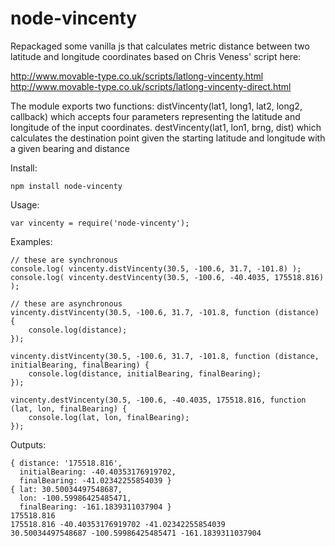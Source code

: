 node-vincenty
=============

Repackaged some vanilla js that calculates metric distance between two latitude and longitude coordinates based on Chris Veness' script here:

http://www.movable-type.co.uk/scripts/latlong-vincenty.html
http://www.movable-type.co.uk/scripts/latlong-vincenty-direct.html

The module exports two functions:
    distVincenty(lat1, long1, lat2, long2, callback) which accepts four parameters representing the latitude and longitude of the input coordinates.
    destVincenty(lat1, lon1, brng, dist) which calculates the destination point given the starting latitude and longitude with a given bearing and distance

Install:

    npm install node-vincenty

Usage:

    var vincenty = require('node-vincenty');

Examples:

    // these are synchronous
    console.log( vincenty.distVincenty(30.5, -100.6, 31.7, -101.8) );
    console.log( vincenty.destVincenty(30.5, -100.6, -40.4035, 175518.816) );

    // these are asynchronous
    vincenty.distVincenty(30.5, -100.6, 31.7, -101.8, function (distance) {
        console.log(distance);
    });

    vincenty.distVincenty(30.5, -100.6, 31.7, -101.8, function (distance, initialBearing, finalBearing) {
        console.log(distance, initialBearing, finalBearing);
    });

    vincenty.destVincenty(30.5, -100.6, -40.4035, 175518.816, function (lat, lon, finalBearing) {
        console.log(lat, lon, finalBearing);
    });

Outputs:

    { distance: '175518.816',
      initialBearing: -40.40353176919702,
      finalBearing: -41.02342255854039 }
    { lat: 30.50034497548687,
      lon: -100.59986425485471,
      finalBearing: -161.1839311037904 }
    175518.816
    175518.816 -40.40353176919702 -41.02342255854039
    30.50034497548687 -100.59986425485471 -161.1839311037904
